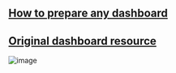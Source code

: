 ## [How to prepare any dashboard](https://www.youtube.com/watch?v=tNFoPXQf4IE)
## [Original dashboard resource](https://github.com/rabeeaali/AdminLTE-3-RTL)

![image](https://github.com/Snossy123/Laravel-Dashboard-Template/assets/61948065/40557d9a-e7b5-472e-ab82-8ca0ed0a5141)
